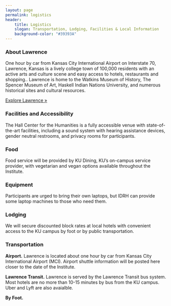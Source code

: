```yaml
---
layout: page
permalink: logistics
header: 
    title: Logistics
    slogan: Transportation, Lodging, Facilities & Local Information
    background-color: "#39393A"
---
```


### About Lawrence
One hour by car from Kansas City International Airport on Interstate 70, Lawrence, Kansas is a lively college town of 100,000 residents with an active arts and culture scene and easy access to hotels, restaurants and shopping.. Lawrence is home to the Watkins Museum of History, The Spencer Museum of Art, Haskell Indian Nations University, and numerous historical sites and cultural resources.

[Explore Lawrence »](https://www.explorelawrence.com/)

### Facilities and Accessibility
The Hall Center for the Humanities is a fully accessible venue with state-of-the-art facilities, including a sound system with hearing assistance devices, gender neutral restrooms, and privacy rooms for participants.

### Food
Food service will be provided by KU Dining, KU’s on-campus service provider, with vegetarian and vegan options available throughout the Institute. 

### Equipment
Participants are urged to bring their own laptops, but IDRH can provide some laptop machines to those who need them. 

### Lodging
We will secure discounted block rates at local hotels with convenient access to the KU campus by foot or by public transportation. 

### Transportation

**Airport.**
Lawrence is located about one hour by car from Kansas City International Airport (MCI). Airport shuttle information will be posted here closer to the date of the Institute.

**Lawrence Transit.**
Lawrence is served by the Lawrence Transit bus system. Most hotels are no more than 10-15 minutes by bus from the KU campus. Uber and Lyft are also avaialble.

**By Foot.**

